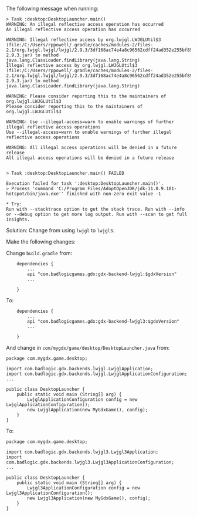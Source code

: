 
The following message when running:

    > Task :desktop:DesktopLauncher.main()
    WARNING: An illegal reflective access operation has occurred
    An illegal reflective access operation has occurred
    
    WARNING: Illegal reflective access by org.lwjgl.LWJGLUtil$3 (file:/C:/Users/rppowell/.gradle/caches/modules-2/files-2.1/org.lwjgl.lwjgl/lwjgl/2.9.3/3df168ac74e4a8c96562cdff24ad352e255bf89c/lwjgl-2.9.3.jar) to method java.lang.ClassLoader.findLibrary(java.lang.String)
    Illegal reflective access by org.lwjgl.LWJGLUtil$3 (file:/C:/Users/rppowell/.gradle/caches/modules-2/files-2.1/org.lwjgl.lwjgl/lwjgl/2.9.3/3df168ac74e4a8c96562cdff24ad352e255bf89c/lwjgl-2.9.3.jar) to method java.lang.ClassLoader.findLibrary(java.lang.String)
    
    WARNING: Please consider reporting this to the maintainers of org.lwjgl.LWJGLUtil$3
    Please consider reporting this to the maintainers of org.lwjgl.LWJGLUtil$3
    
    WARNING: Use --illegal-access=warn to enable warnings of further illegal reflective access operations
    Use --illegal-access=warn to enable warnings of further illegal reflective access operations
    
    WARNING: All illegal access operations will be denied in a future release
    All illegal access operations will be denied in a future release
    
    
    > Task :desktop:DesktopLauncher.main() FAILED
    
    Execution failed for task ':desktop:DesktopLauncher.main()'.
    > Process 'command 'C:/Program Files/AdoptOpenJDK/jdk-11.0.9.101-hotspot/bin/java.exe'' finished with non-zero exit value -1
    
    * Try:
    Run with --stacktrace option to get the stack trace. Run with --info or --debug option to get more log output. Run with --scan to get full insights.
    

Solution: Change from using `lwjgl` to `lwjgl3`.

Make the following changes:

Change `build.gradle` from:

        dependencies {
            ...
            api "com.badlogicgames.gdx:gdx-backend-lwjgl:$gdxVersion"
            ...
            
        }

To:

        dependencies {
            ...
            api "com.badlogicgames.gdx:gdx-backend-lwjgl3:$gdxVersion"
            ...
            
        }

And change in `com/mygdx/game/desktop/DesktopLauncher.java` from:

    package com.mygdx.game.desktop;
    
    import com.badlogic.gdx.backends.lwjgl.LwjglApplication;
    import com.badlogic.gdx.backends.lwjgl.LwjglApplicationConfiguration;
    ...
    
    public class DesktopLauncher {
    	public static void main (String[] arg) {
    		LwjglApplicationConfiguration config = new LwjglApplicationConfiguration();
    		new LwjglApplication(new MyGdxGame(), config);
    	}
    }

To:

    package com.mygdx.game.desktop;
    
    import com.badlogic.gdx.backends.lwjgl3.Lwjgl3Application;
    import com.badlogic.gdx.backends.lwjgl3.Lwjgl3ApplicationConfiguration;
    ...
    
    public class DesktopLauncher {
    	public static void main (String[] arg) {
    		Lwjgl3ApplicationConfiguration config = new Lwjgl3ApplicationConfiguration();
    		new Lwjgl3Application(new MyGdxGame(), config);
    	}
    }
